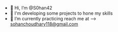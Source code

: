 - 👋 Hi, I’m @S0han42
- 👀 I'm developing some projects to hone my skills
- 🌱 I’m currently practicing 
 reach me at --> sohanchoudhary118@gmail.com

<!---
S0han42/S0han42 is a ✨ special ✨ repository because its `README.md` (this file) appears on your GitHub profile.
You can click the Preview link to take a look at your changes.
--->
